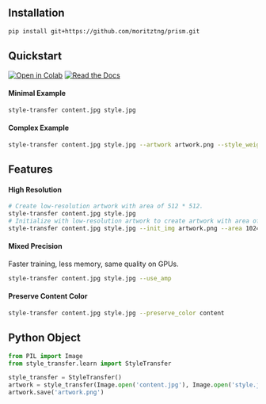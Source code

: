 ## Installation
```bash
pip install git+https://github.com/moritztng/prism.git
```

## Quickstart
[![Open in Colab](https://colab.research.google.com/assets/colab-badge.svg)](https://colab.research.google.com/drive/1zPlJUYNkmEllnUaZw20GFoYoDawIEtC5?usp=sharing)
[![Read the Docs](https://img.shields.io/badge/Read-Docs-blue?logo=read-the-docs&logoColor=white)](https://prism-style-transfer.readthedocs.io/en/latest/)
#### Minimal Example
```bash
style-transfer content.jpg style.jpg
```
#### Complex Example
```bash
style-transfer content.jpg style.jpg --artwork artwork.png --style_weight 1000 --lr 1 --iter 500
```

## Features
#### High Resolution
```bash
# Create low-resolution artwork with area of 512 * 512. 
style-transfer content.jpg style.jpg
# Initialize with low-resolution artwork to create artwork with area of 1024 * 1024. 
style-transfer content.jpg style.jpg --init_img artwork.png --area 1024 --iter 200
```
#### Mixed Precision
Faster training, less memory, same quality on GPUs. 
```bash
style-transfer content.jpg style.jpg --use_amp
```
#### Preserve Content Color
```bash 
style-transfer content.jpg style.jpg --preserve_color content
```

## Python Object
```python
from PIL import Image
from style_transfer.learn import StyleTransfer

style_transfer = StyleTransfer()
artwork = style_transfer(Image.open('content.jpg'), Image.open('style.jpg'))
artwork.save('artwork.png')
```
